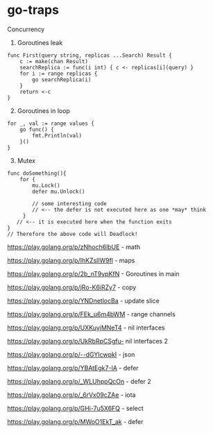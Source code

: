# go-traps

Concurrency 

1. Goroutines leak
```
func First(query string, replicas ...Search) Result {  
    c := make(chan Result)
    searchReplica := func(i int) { c <- replicas[i](query) }
    for i := range replicas {
        go searchReplica(i)
    }
    return <-c
}
```

2. Goroutines in loop
```
for _, val := range values {
	go func() {
		fmt.Println(val)
	}()
}
```

3. Mutex
```
func doSomething(){
    for {
        mu.Lock()
        defer mu.Unlock()
         
        // some interesting code
        // <-- the defer is not executed here as one *may* think
     }
   // <-- it is executed here when the function exits 
}
// Therefore the above code will Deadlock!
```


https://play.golang.org/p/zNhoch6lbUE - math

https://play.golang.org/p/IhKZsllW9fl - maps

https://play.golang.org/p/2b_nT9vpKfN - Goroutines in main

https://play.golang.org/p/jRo-K6iRZy7 - copy

https://play.golang.org/p/YNDnetlocBa - update slice

https://play.golang.org/p/FEk_u6m4bWM - range channels

https://play.golang.org/p/UXKuyjMNeT4 - nil interfaces

https://play.golang.org/p/UkRbRpCSgfu- nil interfaces 2

https://play.golang.org/p/--dGYIcwpkI - json

https://play.golang.org/p/YBAtEgk7-IA - defer

https://play.golang.org/p/_WLUhppQcOn - defer 2

https://play.golang.org/p/_6rVx09cZAe - iota

https://play.golang.org/p/GHi-7u5X6FQ - select

https://play.golang.org/p/MWoO1EkT_ak - defer
